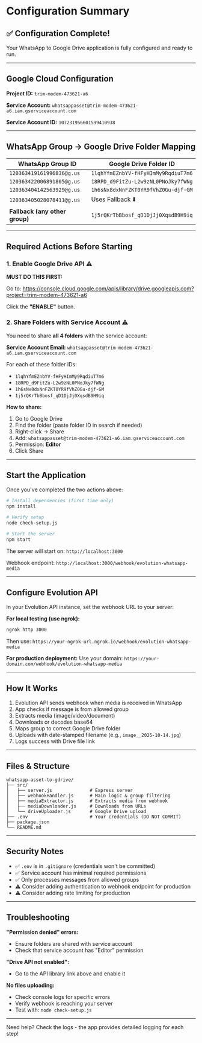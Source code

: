# Configuration Summary

## ✅ Configuration Complete!

Your WhatsApp to Google Drive application is fully configured and ready to run.

---

## Google Cloud Configuration

**Project ID:** `trim-modem-473621-a6`

**Service Account:** `whatsappasset@trim-modem-473621-a6.iam.gserviceaccount.com`

**Service Account ID:** `107231956601599410938`

---

## WhatsApp Group → Google Drive Folder Mapping

| WhatsApp Group ID | Google Drive Folder ID |
|-------------------|------------------------|
| `120363419161996836@g.us` | `1lqhYfmEZnbYV-fHFyHImMy9RqdiuT7m6` |
| `120363422006891805@g.us` | `18RPD_d9FitZu-L2w9zNL0PNoJky7fWNg` |
| `120363404142563929@g.us` | `1h6sNx8dxNnFZKT0YR9fVhZ0Gu-djf-GM` |
| `120363405028078411@g.us` | Uses Fallback ⬇️ |
| **Fallback (any other group)** | `1j5rQKrTbBbosf_qD1DjJj0XqsdB9H9iq` |

---

## Required Actions Before Starting

### 1. Enable Google Drive API ⚠️

**MUST DO THIS FIRST:**

Go to: https://console.cloud.google.com/apis/library/drive.googleapis.com?project=trim-modem-473621-a6

Click the **"ENABLE"** button.

### 2. Share Folders with Service Account ⚠️

You need to share **all 4 folders** with the service account:

**Service Account Email:** `whatsappasset@trim-modem-473621-a6.iam.gserviceaccount.com`

For each of these folder IDs:
- `1lqhYfmEZnbYV-fHFyHImMy9RqdiuT7m6`
- `18RPD_d9FitZu-L2w9zNL0PNoJky7fWNg`
- `1h6sNx8dxNnFZKT0YR9fVhZ0Gu-djf-GM`
- `1j5rQKrTbBbosf_qD1DjJj0XqsdB9H9iq`

**How to share:**
1. Go to Google Drive
2. Find the folder (paste folder ID in search if needed)
3. Right-click → Share
4. Add: `whatsappasset@trim-modem-473621-a6.iam.gserviceaccount.com`
5. Permission: **Editor**
6. Click Share

---

## Start the Application

Once you've completed the two actions above:

```bash
# Install dependencies (first time only)
npm install

# Verify setup
node check-setup.js

# Start the server
npm start
```

The server will start on: `http://localhost:3000`

Webhook endpoint: `http://localhost:3000/webhook/evolution-whatsapp-media`

---

## Configure Evolution API

In your Evolution API instance, set the webhook URL to your server:

**For local testing (use ngrok):**
```bash
ngrok http 3000
```
Then use: `https://your-ngrok-url.ngrok.io/webhook/evolution-whatsapp-media`

**For production deployment:**
Use your domain: `https://your-domain.com/webhook/evolution-whatsapp-media`

---

## How It Works

1. Evolution API sends webhook when media is received in WhatsApp
2. App checks if message is from allowed group
3. Extracts media (image/video/document)
4. Downloads or decodes base64
5. Maps group to correct Google Drive folder
6. Uploads with date-stamped filename (e.g., `image__2025-10-14.jpg`)
7. Logs success with Drive file link

---

## Files & Structure

```
whatsapp-asset-to-gdrive/
├── src/
│   ├── server.js              # Express server
│   ├── webhookHandler.js      # Main logic & group filtering
│   ├── mediaExtractor.js      # Extracts media from webhook
│   ├── mediaDownloader.js     # Downloads from URLs
│   └── driveUploader.js       # Google Drive upload
├── .env                       # Your credentials (DO NOT COMMIT)
├── package.json
└── README.md
```

---

## Security Notes

- ✅ `.env` is in `.gitignore` (credentials won't be committed)
- ✅ Service account has minimal required permissions
- ✅ Only processes messages from allowed groups
- ⚠️ Consider adding authentication to webhook endpoint for production
- ⚠️ Consider adding rate limiting for production

---

## Troubleshooting

**"Permission denied" errors:**
- Ensure folders are shared with service account
- Check that service account has "Editor" permission

**"Drive API not enabled":**
- Go to the API library link above and enable it

**No files uploading:**
- Check console logs for specific errors
- Verify webhook is reaching your server
- Test with: `node check-setup.js`

---

Need help? Check the logs - the app provides detailed logging for each step!

